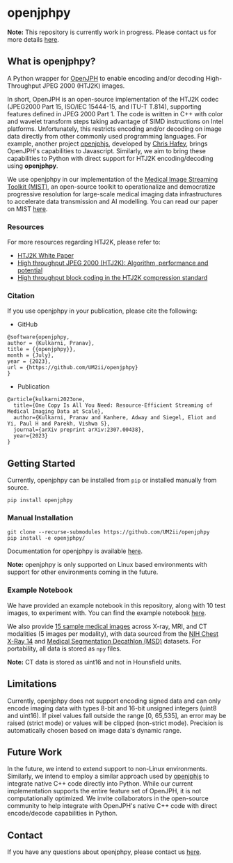# openjphpy

**Note:** This repository is currently work in progress. Please contact us for more details [here](mailto:pkulkarni@som.umaryland.edu,vparekh@som.umaryland.edu).

## What is openjphpy?

A Python wrapper for [OpenJPH](https://github.com/aous72/OpenJPH) to enable encoding and/or decoding High-Throughput JPEG 2000 (HTJ2K) images.

In short, OpenJPH is an open-source implementation of the HTJ2K codec (JPEG2000 Part 15, ISO/IEC 15444-15, and ITU-T T.814), supporting features defined in JPEG 2000 Part 1. The code is written in C++ with color and wavelet transform steps taking advantage of SIMD instructions on Intel platforms. Unfortunately, this restricts encoding and/or decoding on image data directly from other commonly used programming languages. For example, another project [openjphjs](https://github.com/chafey/openjphjs), developed by [Chris Hafey](https://github.com/chafey), brings OpenJPH's capabilities to Javascript. Similarly, we aim to bring these capabilities to Python with direct support for HTJ2K encoding/decoding using **openjphpy**.

We use openjphpy in our implementation of the [Medical Image Streaming Toolkit (MIST)](https://github.com/UM2ii/MIST), an open-source toolkit to operationalize and democratize progressive resolution for large-scale medical imaging data infrastructures to accelerate data transmission and AI modelling. You can read our paper on MIST [here](https://arxiv.org/abs/2307.00438).

### Resources

For more resources regarding HTJ2K, please refer to:
- [HTJ2K White Paper](http://ds.jpeg.org/whitepapers/jpeg-htj2k-whitepaper.pdf)
- [High throughput JPEG 2000 (HTJ2K): Algorithm, performance and potential](https://htj2k.com/wp-content/uploads/white-paper.pdf)
- [High throughput block coding in the HTJ2K compression standard](http://kakadusoftware.com/wp-content/uploads/icip2019.pdf) 

### Citation

If you use openjphpy in your publication, please cite the following:

- GitHub
```text
@software{openjphpy,
author = {Kulkarni, Pranav},
title = {{openjphpy}},
month = {July},
year = {2023},
url = {https://github.com/UM2ii/openjphpy}
}
```
- Publication
```text
@article{kulkarni2023one,
  title={One Copy Is All You Need: Resource-Efficient Streaming of Medical Imaging Data at Scale},
  author={Kulkarni, Pranav and Kanhere, Adway and Siegel, Eliot and Yi, Paul H and Parekh, Vishwa S},
  journal={arXiv preprint arXiv:2307.00438},
  year={2023}
}
```

## Getting Started

Currently, openjphpy can be installed from `pip` or installed manually from source.

```text
pip install openjphpy
```

### Manual Installation

```text
git clone --recurse-submodules https://github.com/UM2ii/openjphpy
pip install -e openjphpy/
```

Documentation for openjphpy is available [here](./docs/openjphpy.md).

**Note:** openjphpy is only supported on Linux based environments with support for other environments coming in the future.

### Example Notebook

We have provided an example notebook in this repository, along with 10 test images, to experiment with. You can find the example notebook [here](openjphpy/notebooks/example.ipynb).

We also provide [15 sample medical images](./data/) across X-ray, MRI, and CT modalities (5 images per modality), with data sourced from the [NIH Chest X-Ray 14](https://arxiv.org/abs/1705.02315) and [Medical Segmentation Decathlon (MSD)](http://medicaldecathlon.com/) datasets. For portability, all data is stored as `npy` files. 

**Note:** CT data is stored as uint16 and not in Hounsfield units.

## Limitations

Currently, openjphpy does not support encoding signed data and can only encode imaging data with types 8-bit and 16-bit unsigned integers (uint8 and uint16). If pixel values fall outside the range [0, 65,535], an error may be raised (strict mode) or values will be clipped (non-strict mode). Precision is automatically chosen based on image data's dynamic range.

## Future Work

In the future, we intend to extend support to non-Linux environments. Similarly, we intend to employ a similar approach used by [openjphjs](https://github.com/chafey/openjphjs) to integrate native C++ code directly into Python. While our current implementation supports the entire feature set of OpenJPH, it is not computationally optimized. We invite collaborators in the open-source community to help integrate with OpenJPH's native C++ code with direct encode/decode capabilities in Python.

## Contact

If you have any questions about openjphpy, please contact us [here](mailto:pkulkarni@som.umaryland.edu,vparekh@som.umaryland.edu).
